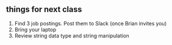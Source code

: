 things for next class
----

1. Find 3 job postings. Post them to Slack (once Brian invites you)
2. Bring your laptop
3. Review string data type and string manipulation